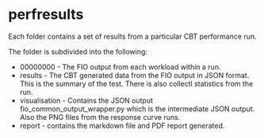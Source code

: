 # perfresults

Each folder contains a set of results from a particular CBT performance run.

The folder is subdivided into the following:

- 00000000      - The FIO output from each workload within a run.
- results       - The CBT generated data from the FIO output in JSON format. This is the summary of the test. There is also collectl statistics from the run.
- visualisation - Contains the JSON output fio_common_output_wrapper.py which is the intermediate JSON output. Also the PNG files from the response curve runs.
- report        - contains the markdown file and PDF report generated.

